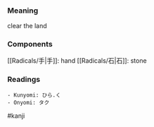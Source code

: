 ### Meaning

clear the land

### Components

[[Radicals/手|手]]: hand [[Radicals/石|石]]: stone

### Readings

```
- Kunyomi: ひら.く
- Onyomi: タク
```

#kanji